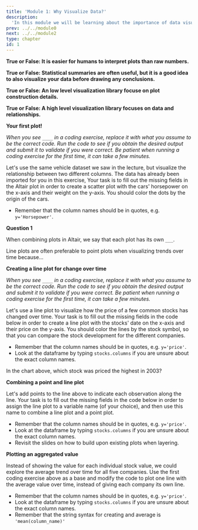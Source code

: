 ```yaml
---
title: 'Module 1: Why Visualize Data?'
description:
  'In this module we will be learning about the importance of data visualization and how a grammar of graphics can help us effectively visualize data.'
prev: ../../module0
next: ../../module2
type: chapter
id: 1
---
```


<exercise id="0" title="Module Learning Outcomes"  type="slides, video">

<slides source="module1/module1_00" shot="0" start="3:5707" end="4:5306">
</slides>

</exercise>


<exercise id="1" title="What is Data Visualization?" type="slides,video">

<slides source="module1/module1_01" shot="1" start="0:003" end="07:12">
</slides>

</exercise>

<exercise id="2" title="Excercises">

**True or False: It is easier for humans to interpret plots than raw numbers.**

<choice id="1" >
<opt text="True"  correct="true"></opt>
<opt text="False"></opt>
</choice>

**True or False: Statistical summaries are often useful, but it is a good idea to also visualize your data before drawing any conclusions.**

<choice id="2" >
<opt text="True"  correct="true"></opt>
<opt text="False"></opt>
</choice>

</exercise>


<exercise id="3" title="How Can We Visualize Data?" type="slides,video">

<slides source="module1/module1_02" shot="1" start="0:003" end="07:12">
</slides>

</exercise>

<exercise id="4" title="Exercises">

**True or False: An low level visualization library focuse on plot construction details.**

<choice id="3" >
<opt text="True"  correct="true"></opt>
<opt text="False"></opt>
</choice>

**True or False: A high level visualization library focuses on data and relationships.**

<choice id="4" >
<opt text="True"  correct="true"></opt>
<opt text="False"></opt>
</choice>

**Your first plot!**

*When you see `____` in a coding exercise,
replace it with what you assume to be the correct code.
Run the code to see if you obtain the desired output
and submit it to validate if you were correct.
Be patient when running a coding exercise for the first time,
it can take a few minutes.*

Let's use the same vehicle dataset we saw in the lecture,
but visualize the relationship between two different columns.
The data has already been imported for you in this exercise,
Your task is to fill out the missing fields in the Altair plot
in order to create a scatter plot
with the cars' horsepower on the x-axis and their weight on the y-axis.
You should color the dots by the origin of the cars.

<codeblock id="01_03">

- Remember that the column names should be in quotes, e.g. `y='Horsepower'`.

</codeblock>
</exercise>


<exercise id="5" title="Lines and layers" type="slides,video">
<slides source="module1/module1_03" shot="1" start="0:003" end="07:12"></slides>
</exercise>

<exercise id="5" title="Exercises">

**Question 1**

When combining plots in Altair, we say that each plot has its own `___`.

<choice id="5">
<opt text="Overlay"></opt>
<opt text="Layer"  correct="true"></opt>
<opt text= "Panel"></opt>
</choice>

Line plots are often preferable to point plots when visualizing trends over time because...

<choice id="6">
<opt text="The lines make the plot more visually appealing."></opt>
<opt text= "Line plots are faster to create."></opt>
<opt text="The line makes it easy to see which values are connected in the same group and its slope facilitates our interpretation of the overall trend."  correct="true"></opt>
</choice>

**Creating a line plot for change over time**

*When you see `____` in a coding exercise,
replace it with what you assume to be the correct code.
Run the code to see if you obtain the desired output
and submit it to validate if you were correct.
Be patient when running a coding exercise for the first time,
it can take a few minutes.*

Let's use a line plot to visualize how the price of a few common stocks has changed over time.
Your task is to fill out the missing fields in the code below
in order to create a line plot
with the stocks' date on the x-axis and their price on the y-axis.
You should color the lines by the stock symbol,
so that you can compare the stock development for the different companies.

<codeblock id="01_06">

- Remember that the column names should be in quotes, e.g. `y='price'`.
- Look at the dataframe by typing `stocks.columns` if you are unsure about the exact column names.

</codeblock>

In the chart above, which stock was priced the highest in 2003?

<choice id="7">
<opt text="GOOG"></opt>
<opt text= "AAPL"></opt>
<opt text="IBM"  correct="true"></opt>
</choice>

**Combining a point and line plot**

Let's add points to the line above to indicate each observation along the line.
Your task is to fill out the missing fields in the code below
in order to assign the line plot to a variable name (of your choice),
and then use this name to combine a line plot and a point plot.

<codeblock id="01_07">

- Remember that the column names should be in quotes, e.g. `y='price'`.
- Look at the dataframe by typing `stocks.columns` if you are unsure about the exact column names.
- Revisit the slides on how to build upon existing plots when layering.

</codeblock>

**Plotting an aggregated value**

Instead of showing the value for each individual stock value,
we could explore the average trend over time
for all five companies.
Use the first coding exercise above as a base
and modify the code to plot one line with the average value over time,
instead of giving each company its own line.

<codeblock id="01_08">

- Remember that the column names should be in quotes, e.g. `y='price'`.
- Look at the dataframe by typing `stocks.columns` if you are unsure about the exact column names.
- Remember that the string syntax for creating and average is `'mean(column_name)'`

</codeblock>
</exercise>

<!--
**Question 1**

How many example did the model of this matrix correctly label as "Guard"?

<choice id="1">

<opt text="19">

This is the number of example the model correctly predicted as **Forward**.

</opt>

<opt text= "3">
 
This is the number of examples the model predicted **Guard** when the true label was **Forward**.

</opt>

<opt text="4">

This is the number of examples the model predicted **Forward** when the true label was **Guard**.

</opt>

<opt text="26"  correct="true">

Nice!

</opt>

</choice>


**Question 2**

If **Forward** is the positve label, how many ***false positive*** values?

<choice id="2" >

<opt text="19">

This is the number of example true positives. 

</opt>

<opt text= "3">
 
This is the number of false negatives! 

</opt>

<opt text="4"  correct="true">

Great! This is the number of examples the model predicted **Forward** (positive) when the true label was **Guard** (negative) .

</opt>

<opt text="26" >

This the the number of true negatives. 

</opt>

</choice>


</exercise>


<exercise id="3" title="Question Title Here">

Running a coding exercise for the first time could take a bit of time for everything to load.  Be patient, it could take a few minutes. 

**When you see `____` in a coding exercise, replace it with what you assume to be the correct code.  Run it and see if you obtain the desired output.  Submit your code to validate if you were correct.**

_**Make sure you remove the hash (`#`) symbol in the coding portions of this question.  We have commented them so that the line won't execute and you can test your code after each step.**_

We've seen our basketball dataset before and predicted using `SVC` with it before but this time we are going to have a look at how well our model does by building a confusion matrix. 

Tasks:   
- Import the plotting confusion matrix library. 
- Build a pipeline naed `pipe_bb` that preprocesses with `preprocessor` and builds an `SVC()` model with default hyperparameters. 
- Fit the pipeline on `X_train` and `y_train`. 
- Next, build a confusion matrix using `plot_confusion_matrix` and calling `pipe_bb` and the **test** set. Pick any colour you like with `cmap`. You can find the colour options <a href=" https://matplotlib.org/3.1.0/tutorials/colors/colormaps.html" target="_blank">here</a>.

<codeblock id="01_03">

- Are you using `.shape` to find the dimensions? 

</codeblock>



**Question 1**       
How many features does the data have?

<choice  id="1">
<opt text="8">

This is not the number of features.

</opt>

<opt text="9" correct="true">

Yes! Good job!

</opt>

<opt text="25">

This is not the number of features.

</opt>

<opt text="10">

We don't include the index or the target as a feature.

</opt>
</choice>



**Question 2**      
 How many examples does the data have?

<choice  id="2">

<opt text="9">

This is the total number of columns, not the number of examples.

</opt>

<opt text="8" >

This is the not the number of examples.

</opt>

<opt text="25" correct="true">

Well done!

</opt>

<opt text="26">
This is not the number of examples.

</opt>
</choice>
</exercise>

-->


<exercise id="10" title="What Did We Just Learn?" type="slides, video">
<slides source="module1/module1_end" shot="0" start="04:5307" end="05:5911">
</slides>
</exercise>
